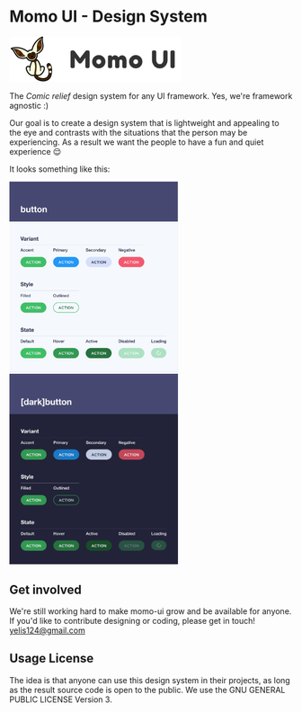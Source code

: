 # Momo UI - Design System

![Momo UI logo](./public/logos/isologo/296x80-bg.png?raw=true "Momo UI logo")

The _Comic relief_ design system for any UI framework. Yes, we're framework agnostic :)

Our goal is to create a design system that is lightweight and appealing to the eye and contrasts with the situations that the person may be experiencing. As a result we want the people to have a fun and quiet experience 😌

It looks something like this:

<img src="./public/screenshots/buttons.png" width=300 />
<img src="./public/screenshots/buttons_dark.png" width=300 />

## Get involved

We're still working hard to make momo-ui grow and be available for anyone. If you'd like to contribute designing or coding, please get in touch! yelis124@gmail.com

## Usage License

The idea is that anyone can use this design system in their projects, as long as the result source code is open to the public. We use the GNU GENERAL PUBLIC LICENSE Version 3.

